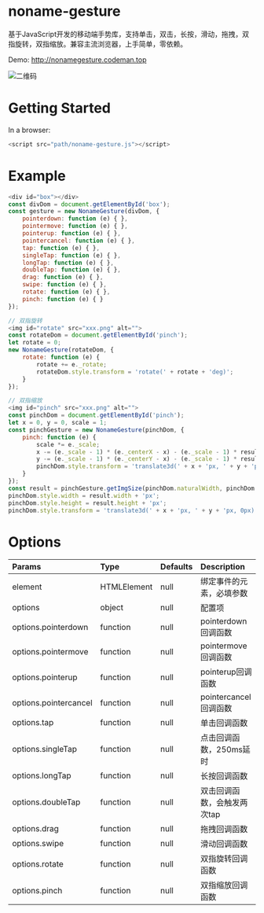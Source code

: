# noname-gesture
基于JavaScript开发的移动端手势库，支持单击，双击，长按，滑动，拖拽，双指旋转，双指缩放。兼容主流浏览器，上手简单，零依赖。

Demo: http://nonamegesture.codeman.top

![二维码](http://nonamegesture.codeman.top/src/images/qrcode.png)

# Getting Started
In a browser:
```javascript
<script src="path/noname-gesture.js"></script>
```

# Example
```javascript
<div id="box"></div>
const divDom = document.getElementById('box');
const gesture = new NonameGesture(divDom, {
	pointerdown: function (e) { },
	pointermove: function (e) { },
	pointerup: function (e) { },
	pointercancel: function (e) { },
	tap: function (e) { },
	singleTap: function (e) { },
	longTap: function (e) { },
	doubleTap: function (e) { },
	drag: function (e) { },
	swipe: function (e) { },
	rotate: function (e) { },
	pinch: function (e) { }
});

// 双指旋转
<img id="rotate" src="xxx.png" alt="">
const rotateDom = document.getElementById('pinch');
let rotate = 0;
new NonameGesture(rotateDom, {
	rotate: function (e) {
		rotate += e._rotate;
		rotateDom.style.transform = 'rotate(' + rotate + 'deg)';
	}
});

// 双指缩放
<img id="pinch" src="xxx.png" alt="">
const pinchDom = document.getElementById('pinch');
let x = 0, y = 0, scale = 1;
const pinchGesture = new NonameGesture(pinchDom, {
	pinch: function (e) {
		scale *= e._scale;
		x -= (e._scale - 1) * (e._centerX - x) - (e._scale - 1) * result.width * 0.5 - (e._centerX - e._lastCenterX);
		y -= (e._scale - 1) * (e._centerY - x) - (e._scale - 1) * result.height * 0.5 - (e._centerY - e._lastCenterY);
		pinchDom.style.transform = 'translate3d(' + x + 'px, ' + y + 'px, 0px) scale(' + scale + ')';
	}
});
const result = pinchGesture.getImgSize(pinchDom.naturalWidth, pinchDom.naturalHeight, window.innerWidth, window.innerHeight);
pinchDom.style.width = result.width + 'px';
pinchDom.style.height = result.height + 'px';
pinchDom.style.transform = 'translate3d(' + x + 'px, ' + y + 'px, 0px) scale(1)';
```

# Options
| Params | Type | Defaults | Description |
| :---- | :---- | :---- | :---- |
| element | HTMLElement | null | 绑定事件的元素，必填参数 |
| options | object | null | 配置项 |
| options.pointerdown | function | null | pointerdown回调函数 |
| options.pointermove | function | null | pointermove回调函数 |
| options.pointerup | function | null | pointerup回调函数 |
| options.pointercancel | function | null | pointercancel回调函数 |
| options.tap | function | null | 单击回调函数 |
| options.singleTap | function | null | 点击回调函数，250ms延时 |
| options.longTap | function | null | 长按回调函数 |
| options.doubleTap | function | null | 双击回调函数，会触发两次tap |
| options.drag | function | null | 拖拽回调函数 |
| options.swipe | function | null | 滑动回调函数 |
| options.rotate | function | null | 双指旋转回调函数 |
| options.pinch | function | null | 双指缩放回调函数 |